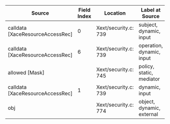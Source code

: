 | Source | Field Index | Location | Label at Source |
| ------ | ----------- | -------- | --------------- |
| calldata [XaceResourceAccessRec] | 0 | Xext/security.c: 739 | subject, dynamic, input
| calldata [XaceResourceAccessRec] | 6 | Xext/security.c: 739 | operation, dynamic, input
| allowed [Mask] | | Xext/security.c: 745 | policy, static, mediator
| calldata [XaceResourceAccessRec] | 1 | Xext/security.c: 739 | dynamic, input
| obj | | Xext/security.c: 774 | object, dynamic, external
